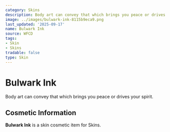 ```yaml
---
category: Skins
description: Body art can convey that which brings you peace or drives your spirit.
image: ../images/bulwark-ink-8115b9eca9.png
last_updated: '2025-09-17'
name: Bulwark Ink
source: WFCD
tags:
- Skin
- Skins
tradable: false
type: Skin
---
```


# Bulwark Ink

Body art can convey that which brings you peace or drives your spirit.

## Cosmetic Information

**Bulwark Ink** is a skin cosmetic item for Skins.

